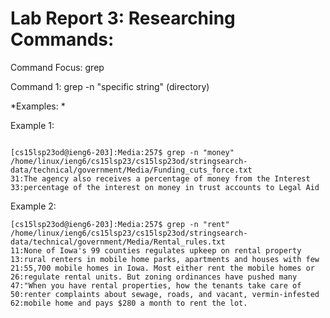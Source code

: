 # Lab Report 3: Researching Commands:

Command Focus: grep

Command 1: grep -n "specific string" (directory)

*Examples: * 

Example 1: 
```

[cs15lsp23od@ieng6-203]:Media:257$ grep -n "money" /home/linux/ieng6/cs15lsp23/cs15lsp23od/stringsearch-data/technical/government/Media/Funding_cuts_force.txt
31:The agency also receives a percentage of money from the Interest
33:percentage of the interest on money in trust accounts to Legal Aid
```
Example 2: 
```
[cs15lsp23od@ieng6-203]:Media:257$ grep -n "rent" /home/linux/ieng6/cs15lsp23/cs15lsp23od/stringsearch-data/technical/government/Media/Rental_rules.txt    
11:None of Iowa's 99 counties regulates upkeep on rental property
13:rural renters in mobile home parks, apartments and houses with few
21:55,700 mobile homes in Iowa. Most either rent the mobile homes or
26:regulate rental units. But zoning ordinances have pushed many
47:"When you have rental properties, how the tenants take care of
50:renter complaints about sewage, roads, and vacant, vermin-infested
62:mobile home and pays $280 a month to rent the lot.

```
